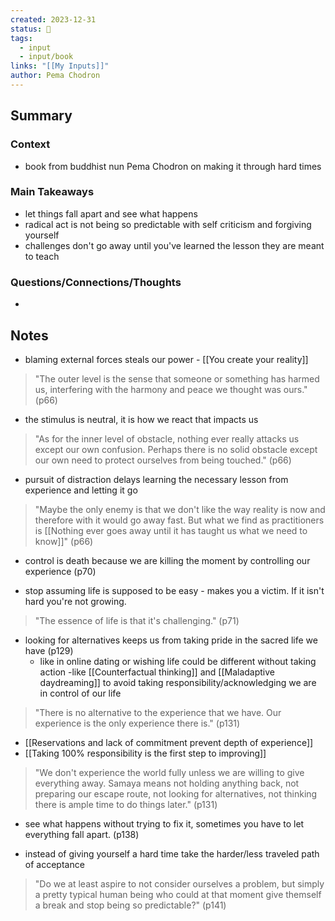 ```yaml
---
created: 2023-12-31
status: 🔴
tags:
  - input
  - input/book
links: "[[My Inputs]]"
author: Pema Chodron
---
```

## Summary
### Context
- book from buddhist nun Pema Chodron on making it through hard times
### Main Takeaways
- let things fall apart and see what happens
- radical act is not being so predictable with self criticism and forgiving yourself
- challenges don't go away until you've learned the lesson they are meant to teach
### Questions/Connections/Thoughts
- 
## Notes
- blaming external forces steals our power - [[You create your reality]]
> "The outer level is the sense that someone or something has harmed us, interfering with the harmony and peace we thought was ours." (p66)

- the stimulus is neutral, it is how we react that impacts us
> "As for the inner level of obstacle, nothing ever really attacks us except our own confusion. Perhaps there is no solid obstacle except our own need to protect ourselves from being touched." (p66)

- pursuit of distraction delays learning the necessary lesson from experience and letting it go
> "Maybe the only enemy is that we don't like the way reality is now and therefore with it would go away fast. But what we find as practitioners is [[Nothing ever goes away until it has taught us what we need to know]]" (p66)

- control is death because we are killing the moment by controlling our experience (p70)

- stop assuming life is supposed to be easy - makes you a victim. If it isn't hard you're not growing.
> "The essence of life is that it's challenging." (p71)

- looking for alternatives keeps us from taking pride in the sacred life we have (p129)
	- like in online dating or wishing life could be different without taking action -like [[Counterfactual thinking]] and [[Maladaptive daydreaming]] to avoid taking responsibility/acknowledging we are in control of our life

> "There is no alternative to the experience that we have. Our experience is the only experience there is." (p131)

- [[Reservations and lack of commitment prevent depth of experience]]
- [[Taking 100% responsibility is the first step to improving]]
> "We don't experience the world fully unless we are willing to give everything away. Samaya means not holding anything back, not preparing our escape route, not looking for alternatives, not thinking there is ample time to do things later." (p131)

- see what happens without trying to fix it, sometimes you have to let everything fall apart. (p138)

- instead of giving yourself a hard time take the harder/less traveled path of acceptance
> "Do we at least aspire to not consider ourselves a problem, but simply a pretty typical human being who could at that moment give themself a break and stop being so predictable?" (p141)